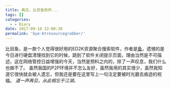 ```yaml
---
title: 再见，比目鱼软件...
tags: []
categories:
  - - Diary
date: 2017-09-10 22:00:38
permalink: 'bye-btresourcegrabber/'
---
```


比目鱼，是一款个人觉得很好用的ED2K资源聚合搜索软件，作者是[鱼](https://blog.fishlee.net/)，遗憾的是今日进行硬盘清理找到它的时候，跳到了软件关闭提示页面，理由当然是不可描述，这在网络管控日益增强的今天，当然是预料之内的，除了一声叹息，我们什么也做不了。 虽然我国的P2P环境并不怎么友好，虽然我用的其实很少，虽然我知道它很快就会被人遗忘，但我还是要在这里写上一句注定要被时光磨去痕迹的祝福。 _道一声再见，从此相忘于江湖。_